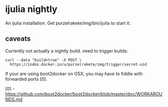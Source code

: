 # ijulia nightly

An ijulia installation. Get purzelrakete/img/bin/ijulia to start it.

## caveats

Currently not actually a nightly build. need to trigger builds:

    curl --data "build=true" -X POST \
      https://index.docker.io/u/purzelrakete/img/trigger/secret-uid

If your are using boot2docker on OSX, you may have to fiddle with forwarded
ports [0].

[0] - https://github.com/boot2docker/boot2docker/blob/master/doc/WORKAROUNDS.md
